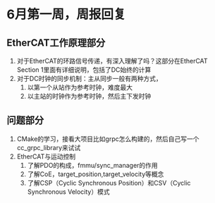 # 6月第一周，周报回复

## EtherCAT工作原理部分

1. 对于EtherCAT的环路信号传递，有深入理解了吗？这部分在EtherCAT Section 1里面有详细说明，包括了DC始终的计算
2. 对于DC时钟的同步机制：主从同步一般有两种方式，
	1. 以第一个从站作为参考时钟，难度最大
	2. 以主站的时钟作为参考时钟，然后主下发时钟

## 问题部分

1. CMake的学习，接看大项目比如grpc怎么构建的，然后自己写一个cc_grpc_library来试试
2. EtherCAT与运动控制
	1. 了解PDO的构成，fmmu/sync_manager的作用
	2. 了解CoE，target_position,target_velocity等概念
	3. 了解CSP（Cyclic Synchronous Position）和CSV（Cyclic Synchronous Velocity）模式